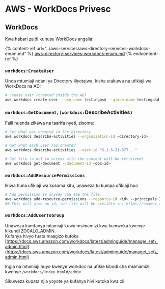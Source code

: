# AWS - WorkDocs Privesc

## WorkDocs

Kwa habari zaidi kuhusu WorkDocs angalia:

{% content-ref url="../aws-services/aws-directory-services-workdocs-enum.md" %}
[aws-directory-services-workdocs-enum.md](../aws-services/aws-directory-services-workdocs-enum.md)
{% endcontent-ref %}

### `workdocs:CreateUser`

Unda mtumiaji ndani ya Directory iliyotajwa, kisha utakuwa na ufikiaji wa WorkDocs na AD:

```bash
# Create user (created inside the AD)
aws workdocs create-user --username testingasd --given-name testingasd --surname testingasd --password <password> --email-address name@directory.domain --organization-id <directory-id>
```

### `workdocs:GetDocument`, `(workdocs:`DescribeActivities`)`

Faili huenda zikawa na taarifa nyeti, zisome:

```bash
# Get what was created in the directory
aws workdocs describe-activities --organization-id <directory-id>

# Get what each user has created
aws workdocs describe-activities --user-id "S-1-5-21-377..."

# Get file (a url to access with the content will be retreived)
aws workdocs get-document --document-id <doc-id>
```

### `workdocs:AddResourcePermissions`

Ikiwa huna ufikiaji wa kusoma kitu, unaweza tu kumpa ufikiaji huo

```bash
# Add permission so anyway can see the file
aws workdocs add-resource-permissions --resource-id <id> --principals Id=anonymous,Type=ANONYMOUS,Role=VIEWER
## This will give an id, the file will be acesible in: https://<name>.awsapps.com/workdocs/index.html#/share/document/<id>
```

### `workdocs:AddUserToGroup`

Unaweza kumfanya mtumiaji kuwa msimamizi kwa kumweka kwenye kikundi ZOCALO\_ADMIN.\
Kufanya hivyo fuata maagizo kutoka [https://docs.aws.amazon.com/workdocs/latest/adminguide/manage\_set\_admin.html](https://docs.aws.amazon.com/workdocs/latest/adminguide/manage\_set\_admin.html)

Ingia na mtumiaji huyo kwenye workdoc na ufikie kibodi cha msimamizi kwenye `/workdocs/index.html#/admin`

Sikuweza kupata njia yoyote ya kufanya hivi kutoka kwa cli.
